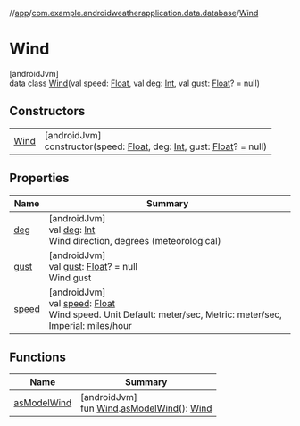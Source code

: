 //[app](../../../index.md)/[com.example.androidweatherapplication.data.database](../index.md)/[Wind](index.md)

# Wind

[androidJvm]\
data class [Wind](index.md)(val speed: [Float](https://kotlinlang.org/api/latest/jvm/stdlib/kotlin/-float/index.html), val deg: [Int](https://kotlinlang.org/api/latest/jvm/stdlib/kotlin/-int/index.html), val gust: [Float](https://kotlinlang.org/api/latest/jvm/stdlib/kotlin/-float/index.html)? = null)

## Constructors

| | |
|---|---|
| [Wind](-wind.md) | [androidJvm]<br>constructor(speed: [Float](https://kotlinlang.org/api/latest/jvm/stdlib/kotlin/-float/index.html), deg: [Int](https://kotlinlang.org/api/latest/jvm/stdlib/kotlin/-int/index.html), gust: [Float](https://kotlinlang.org/api/latest/jvm/stdlib/kotlin/-float/index.html)? = null) |

## Properties

| Name | Summary |
|---|---|
| [deg](deg.md) | [androidJvm]<br>val [deg](deg.md): [Int](https://kotlinlang.org/api/latest/jvm/stdlib/kotlin/-int/index.html)<br>Wind direction, degrees (meteorological) |
| [gust](gust.md) | [androidJvm]<br>val [gust](gust.md): [Float](https://kotlinlang.org/api/latest/jvm/stdlib/kotlin/-float/index.html)? = null<br>Wind gust |
| [speed](speed.md) | [androidJvm]<br>val [speed](speed.md): [Float](https://kotlinlang.org/api/latest/jvm/stdlib/kotlin/-float/index.html)<br>Wind speed. Unit Default: meter/sec, Metric: meter/sec, Imperial: miles/hour |

## Functions

| Name | Summary |
|---|---|
| [asModelWind](../as-model-wind.md) | [androidJvm]<br>fun [Wind](index.md).[asModelWind](../as-model-wind.md)(): [Wind](../../com.example.androidweatherapplication.model/-wind/index.md) |
